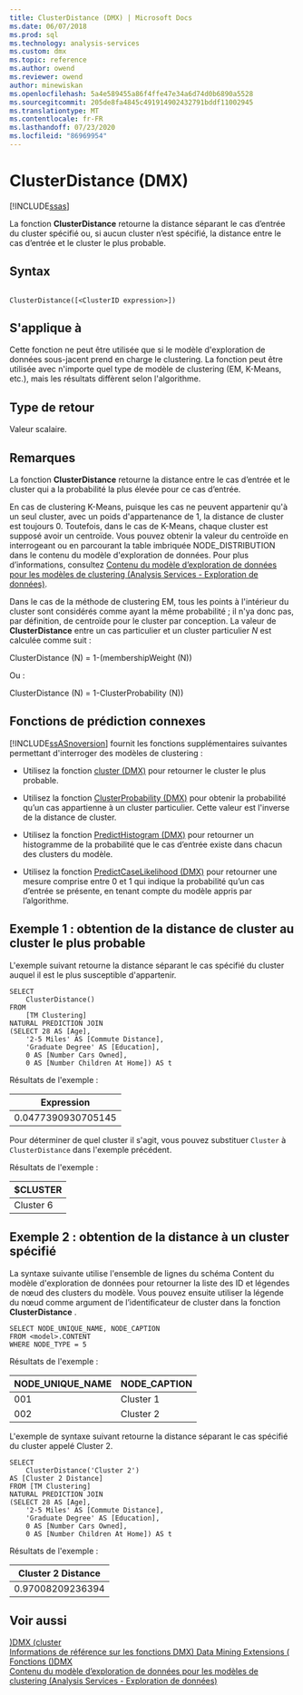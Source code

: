 ```yaml
---
title: ClusterDistance (DMX) | Microsoft Docs
ms.date: 06/07/2018
ms.prod: sql
ms.technology: analysis-services
ms.custom: dmx
ms.topic: reference
ms.author: owend
ms.reviewer: owend
author: minewiskan
ms.openlocfilehash: 5a4e589455a86f4ffe47e34a6d74d0b6890a5528
ms.sourcegitcommit: 205de8fa4845c491914902432791bddf11002945
ms.translationtype: MT
ms.contentlocale: fr-FR
ms.lasthandoff: 07/23/2020
ms.locfileid: "86969954"
---
```

# <a name="clusterdistance-dmx"></a>ClusterDistance (DMX)
[!INCLUDE[ssas](../includes/applies-to-version/ssas.md)]

  La fonction **ClusterDistance** retourne la distance séparant le cas d’entrée du cluster spécifié ou, si aucun cluster n’est spécifié, la distance entre le cas d’entrée et le cluster le plus probable.  
  
## <a name="syntax"></a>Syntax  
  
```  
  
ClusterDistance([<ClusterID expression>])  
```  
  
## <a name="applies-to"></a>S'applique à  
 Cette fonction ne peut être utilisée que si le modèle d'exploration de données sous-jacent prend en charge le clustering. La fonction peut être utilisée avec n'importe quel type de modèle de clustering (EM, K-Means, etc.), mais les résultats diffèrent selon l'algorithme.  
  
## <a name="return-type"></a>Type de retour  
 Valeur scalaire.  
  
## <a name="remarks"></a>Remarques  
 La fonction **ClusterDistance** retourne la distance entre le cas d’entrée et le cluster qui a la probabilité la plus élevée pour ce cas d’entrée.  
  
 En cas de clustering K-Means, puisque les cas ne peuvent appartenir qu'à un seul cluster, avec un poids d'appartenance de 1, la distance de cluster est toujours 0. Toutefois, dans le cas de K-Means, chaque cluster est supposé avoir un centroïde. Vous pouvez obtenir la valeur du centroïde en interrogeant ou en parcourant la table imbriquée NODE_DISTRIBUTION dans le contenu du modèle d'exploration de données. Pour plus d’informations, consultez [Contenu du modèle d’exploration de données pour les modèles de clustering &#40;Analysis Services - Exploration de données&#41;](https://docs.microsoft.com/analysis-services/data-mining/mining-model-content-for-clustering-models-analysis-services-data-mining).  
  
 Dans le cas de la méthode de clustering EM, tous les points à l'intérieur du cluster sont considérés comme ayant la même probabilité ; il n'ya donc pas, par définition, de centroïde pour le cluster par conception. La valeur de **ClusterDistance** entre un cas particulier et un cluster particulier *N* est calculée comme suit :  
  
 ClusterDistance (N) = 1-(membershipWeight (N))  
  
 Ou :  
  
 ClusterDistance (N) = 1-ClusterProbability (N))  
  
## <a name="related-prediction-functions"></a>Fonctions de prédiction connexes  
 [!INCLUDE[ssASnoversion](../includes/ssasnoversion-md.md)] fournit les fonctions supplémentaires suivantes permettant d'interroger des modèles de clustering :  
  
-   Utilisez la fonction [cluster &#40;DMX&#41;](../dmx/cluster-dmx.md) pour retourner le cluster le plus probable.  
  
-   Utilisez la fonction [ClusterProbability &#40;DMX&#41;](../dmx/clusterprobability-dmx.md) pour obtenir la probabilité qu’un cas appartienne à un cluster particulier. Cette valeur est l'inverse de la distance de cluster.  
  
-   Utilisez la fonction [PredictHistogram &#40;DMX&#41;](../dmx/predicthistogram-dmx.md) pour retourner un histogramme de la probabilité que le cas d’entrée existe dans chacun des clusters du modèle.  
  
-   Utilisez la fonction [PredictCaseLikelihood &#40;DMX&#41;](../dmx/predictcaselikelihood-dmx.md) pour retourner une mesure comprise entre 0 et 1 qui indique la probabilité qu’un cas d’entrée se présente, en tenant compte du modèle appris par l’algorithme.  
  
## <a name="example1-obtaining-cluster-distance-to-the-most-likely-cluster"></a>Exemple 1 : obtention de la distance de cluster au cluster le plus probable  
 L'exemple suivant retourne la distance séparant le cas spécifié du cluster auquel il est le plus susceptible d'appartenir.  
  
```  
SELECT  
    ClusterDistance()  
FROM  
    [TM Clustering]  
NATURAL PREDICTION JOIN  
(SELECT 28 AS [Age],  
    '2-5 Miles' AS [Commute Distance],  
    'Graduate Degree' AS [Education],  
    0 AS [Number Cars Owned],  
    0 AS [Number Children At Home]) AS t  
```  
  
 Résultats de l'exemple :  
  
|Expression|  
|----------------|  
|0.0477390930705145|  
  
 Pour déterminer de quel cluster il s'agit, vous pouvez substituer `Cluster` à `ClusterDistance` dans l'exemple précédent.  
  
 Résultats de l'exemple :  
  
|$CLUSTER|  
|--------------|  
|Cluster 6|  
  
## <a name="example2-obtaining-distance-to-a-specified-cluster"></a>Exemple 2 : obtention de la distance à un cluster spécifié  
 La syntaxe suivante utilise l'ensemble de lignes du schéma Content du modèle d'exploration de données pour retourner la liste des ID et légendes de nœud des clusters du modèle. Vous pouvez ensuite utiliser la légende du nœud comme argument de l’identificateur de cluster dans la fonction **ClusterDistance** .  
  
```  
SELECT NODE_UNIQUE_NAME, NODE_CAPTION   
FROM <model>.CONTENT   
WHERE NODE_TYPE = 5  
```  
  
 Résultats de l'exemple :  
  
|NODE_UNIQUE_NAME|NODE_CAPTION|  
|------------------------|-------------------|  
|001|Cluster 1|  
|002|Cluster 2|  
  
 L'exemple de syntaxe suivant retourne la distance séparant le cas spécifié du cluster appelé Cluster 2.  
  
```  
SELECT  
    ClusterDistance('Cluster 2')  
AS [Cluster 2 Distance]  
FROM [TM Clustering]  
NATURAL PREDICTION JOIN  
(SELECT 28 AS [Age],  
    '2-5 Miles' AS [Commute Distance],  
    'Graduate Degree' AS [Education],  
    0 AS [Number Cars Owned],  
    0 AS [Number Children At Home]) AS t  
```  
  
 Résultats de l'exemple :  
  
|Cluster 2 Distance|  
|------------------------|  
|0.97008209236394|  
  
## <a name="see-also"></a>Voir aussi  
 [&#41;DMX &#40;cluster](../dmx/cluster-dmx.md)   
 [Informations de référence sur les fonctions DMX&#41; Data Mining Extensions &#40;](../dmx/data-mining-extensions-dmx-function-reference.md)   
 [Fonctions &#40;&#41;DMX](../dmx/functions-dmx.md)   
 [Contenu du modèle d’exploration de données pour les modèles de clustering &#40;Analysis Services - Exploration de données&#41;](https://docs.microsoft.com/analysis-services/data-mining/mining-model-content-for-clustering-models-analysis-services-data-mining)  
  
  
